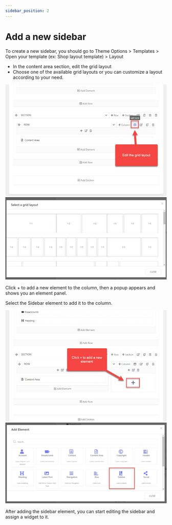 ```yaml
---
sidebar_position: 2
---
```

# Add a new sidebar

To create a new sidebar, you should go to Theme Options > Templates > Open your template (ex: Shop layout template) > Layout

* In the content area section, edit the grid layout
* Choose one of the available grid layouts or you can customize a layout according to your need.

![Inventory](./img/column.jpeg)
![Inventory](./img/grid.jpeg)

Click + to add a new element to the column, then a popup appears and shows you an element panel.

Select the Sidebar element to add it to the column.

![Inventory](./img/add-element.jpeg)
![Inventory](./img/element.jpeg)

After adding the sidebar element, you can start editing the sidebar and assign a widget to it. 

